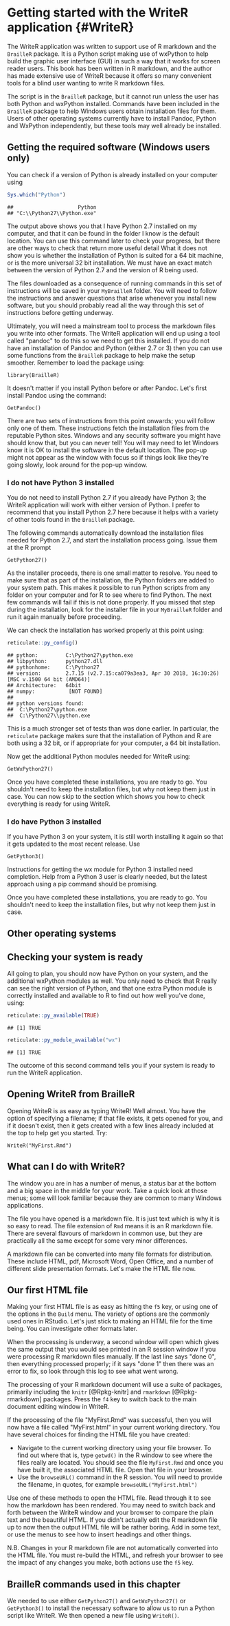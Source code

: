 # Getting started with the WriteR application {#WriteR}



The WriteR application was written to support use of R markdown and the `BrailleR` package. It is a Python script making use of wxPython to help build the graphic user interface (GUI) in such a way that it works for screen reader users. This book has been written in R markdown, and the author has made extensive use of WriteR because it offers so many convenient tools for a blind user wanting to write R markdown files.

The script is in the `BrailleR` package, but it cannot run unless the user has both Python and wxPython installed. Commands have been included in the `BrailleR` package to help Windows users obtain installation files for them. Users of other operating systems currently have to install Pandoc, Python and WxPython independently, but these tools may well already be installed.

## Getting the required software (Windows users only)

You can check if a version of Python is already installed on your computer using

```r
Sys.which("Python")
```

```
##                     Python 
## "C:\\Python27\\Python.exe"
```

The output above shows you that I have Python 2.7 installed on my computer, and that it can be found in the folder I know is the default location. You can use this command later to check your progress, but there are other ways to check that return more useful detail What it does not show you is whether the installation of Python is suited for a 64 bit machine, or is the more universal 32 bit installation. We must have an exact match between the version of Python 2.7 and the version of R being used.

The files downloaded as a consequence of running commands in this set of instructions will be saved in your `MyBrailleR` folder. You will need to follow the instructions and answer questions that arise whenever you install new software, but you should probably read all the way through this set of instructions before getting underway. 

Ultimately, you will need a mainstream tool to process the markdown files you write into other formats. The WriteR application will end up using a tool called "pandoc" to do this so we need to get this installed.
If you do not have an installation of Pandoc and Python (either 2.7 or 3) then you can use some functions from the `BrailleR` package to help make the setup smoother. Remember to load the package using:
 
`library(BrailleR)`

It doesn't matter if you install Python before or after Pandoc. Let's first install Pandoc using the command:

`GetPandoc()`

There are two sets of instructions from this point onwards; you will follow only one of them. 
These instructions fetch the installation files from the reputable Python sites. Windows and any security software you might have should know that, but you can never tell! You will may need to let Windows know it is OK to install the software in the default location. The pop-up might not appear as the window with focus so if things look like they're going slowly, look around for the pop-up window.


### I do not have Python 3 installed

You do not need to install Python 2.7 if you already have Python 3; the WriteR application will work with either version of Python. I prefer to recommend that you install Python 2.7 here because it helps with a variety of other tools found in the `BrailleR` package.

The following  commands automatically download the installation files needed for Python 2.7, and start the installation process going. 
Issue them at the R prompt

`GetPython27()`

As the installer proceeds, there is one small matter to resolve. You need to make sure that as part of the installation, the Python folders are added to your system path. This makes it possible to run Python scripts from any folder on your computer and for R to see where to find Python. The next few commands will fail if this is not done properly. If you missed that step during the installation, look for the installer file in your `MyBrailleR` folder and run it again manually before proceeding.

We can check the installation has worked properly at this point using:

```r
reticulate::py_config()
```

```
## python:         C:\Python27\python.exe
## libpython:      python27.dll
## pythonhome:     C:\Python27
## version:        2.7.15 (v2.7.15:ca079a3ea3, Apr 30 2018, 16:30:26) [MSC v.1500 64 bit (AMD64)]
## Architecture:   64bit
## numpy:           [NOT FOUND]
## 
## python versions found: 
##  C:\Python27\python.exe
##  C:\Python27\\python.exe
```

This is a much stronger set of tests than was done earlier. In particular, the `reticulate` package makes sure that the installation of Python and R are both using a 32 bit, or if appropriate for your computer, a 64 bit installation.

Now get the additional Python modules needed for WriteR using:
 
`GetWxPython27()`

Once you have completed these installations, you are ready to go. You shouldn't need to keep the  installation files, but why not keep them just in case.
You can now skip to the section which shows you how to check everything is ready for using WriteR.

### I do have Python 3 installed

If you have Python 3 on your system, it is still worth installing it again so that it gets updated to the most recent release. Use

`GetPython3()`

Instructions for getting the wx module for Python 3 installed need completion. Help from a Python 3 user is clearly needed, but the latest approach using a pip command should be promising. 


Once you have completed these installations, you are ready to go. You shouldn't need to keep the  installation files, but why not keep them just in case.


## Other operating systems

## Checking your system is ready



All going to plan, you should now have Python on your system, and the additional wxPython modules as well. You only need to check that R really can see the right version of Python, and that one extra Python module is correctly installed and available to R to find out how well you've done,  using:


```r
reticulate::py_available(TRUE)
```

```
## [1] TRUE
```

```r
reticulate::py_module_available("wx")
```

```
## [1] TRUE
```

The outcome of this second command tells you if your system is ready to run the WriteR application.


## Opening WriteR from BrailleR

Opening WriteR is as easy as typing WriteR! Well almost. You have the option of specifying a filename; if that file exists, it gets opened for you, and if it doesn't exist, then it gets created with a few lines already included at the top to help get you started. Try:

`WriteR("MyFirst.Rmd")`



## What can I do with WriteR?

The window you are in has a number of menus, a status bar at the bottom and a big space in the middle for your work. Take a quick look at those menus; some will look familiar because they are common to many Windows applications.

The file you have opened is a markdown file. It is just text which is why it is so easy to read. The file extension of `Rmd` means it is an R markdown file. There are several flavours of markdown in common use, but they are practically all the same except for some very minor differences.

A markdown file can be converted into many file formats for distribution. These include HTML, pdf, Microsoft Word, Open Office, and a number of different slide presentation formats. Let's make the HTML file now.


## Our first HTML file

Making your first HTML file is as easy as hitting the `f5` key, or using one of the options in the `Build` menu. The variety of options are the commonly used ones in RStudio. Let's just stick to making an HTML file for the time being. You can investigate other formats later.

When the processing is underway, a second window will open which gives the same output that you would see printed in an R session window if you were processing R markdown files manually. 
If the last line says "done 0", then everything processed properly; if it says "done 1" then there was an error to fix, so look through this log to see what went wrong. 

The processing  of your R markdown document will use a suite of packages, primarily including the `knitr` [@Rpkg-knitr] and `rmarkdown` [@Rpkg-rmarkdown] packages.
Press the `f4` key to switch back to the main document editing window in WriteR.

If the processing of the file "MyFirst.Rmd" was successful, then you will now have a file called "MyFirst.html" in your current working directory. You have several choices for finding the HTML file you have created:

-  Navigate to the current working directory using your file browser. To find out where that is, type `getwd()` in the R window to see where the files really are located. 
You should see the file `MyFirst.Rmd` and once you have built it, the associated HTML file. Open that file in your browser.
- Use the `browseURL()` command in the R session. You will need to provide the filename, in quotes, for example `browseURL("MyFirst.html")`

Use one of these methods to open the HTML file. Read through it to see how the markdown has been rendered. 
You may need to switch back and forth between the WriteR window and your browser to compare the plain text and the beautiful HTML. If you didn't actually edit the R markdown file up to now then the output HTML file will be rather boring. Add in some text, or use the menus to see how to insert headings and other things.

N.B. Changes in your R markdown file are not automatically converted into the HTML file. You must re-build the HTML, and refresh your browser to see the impact of any changes you make, both actions use the `f5` key.


## BrailleR commands used in this chapter

We needed to use either `GetPython27()` and `GetWxPython27()` or `GetPython3()` to install the necessary software to allow us to run a Python script like WriteR. 
We then opened a new file using `WriteR()`.

